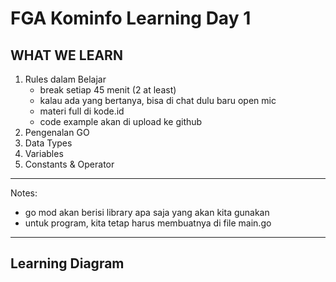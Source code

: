 # FGA Kominfo Learning Day 1

## WHAT WE LEARN
1. Rules dalam Belajar
    - break setiap 45 menit (2 at least)
    - kalau ada yang bertanya, bisa di chat dulu baru open mic
    - materi full di kode.id
    - code example akan di upload ke github
2. Pengenalan GO
3. Data Types
4. Variables
5. Constants & Operator

---
Notes:
- go mod akan berisi library apa saja yang akan kita gunakan
- untuk program, kita tetap harus membuatnya di file main.go

---
## Learning Diagram

